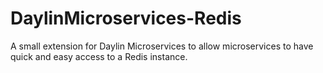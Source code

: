 # DaylinMicroservices-Redis
A small extension for Daylin Microservices to allow microservices to have quick and easy access to a Redis instance.